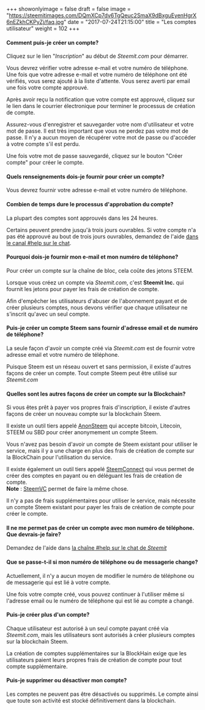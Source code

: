 +++
showonlyimage = false
draft = false
image = "https://steemitimages.com/DQmXCp7dv6TgQeuc2SmaX9dBxguEyenHgrX6nEZkhCKPyZj/faq.jpg"
date = "2017-07-24T21:15:00"
title = "Les comptes utilisateur"
weight = 102
+++

<!--more-->

#### Comment puis-je créer un compte?

Cliquez sur le lien "_Inscription_" au début de *Steemit.com* pour démarrer.

Vous devrez vérifier votre adresse e-mail et votre numéro de téléphone.
Une fois que votre adresse e-mail et votre numéro de téléphone ont été vérifiés, vous serez ajouté à la liste d'attente. Vous serez averti par email une fois votre compte approuvé.

Après avoir reçu la notification que votre compte est approuvé, cliquez sur le lien dans le courrier électronique pour terminer le processus de création de compte. 

Assurez-vous d'enregistrer et sauvegarder votre nom d'utilisateur et votre mot de passe. Il est très important que vous ne perdez pas votre mot de passe. Il n'y a aucun moyen de récupérer votre mot de passe ou d'accéder à votre compte s'il est perdu. 

Une fois votre mot de passe sauvegardé, cliquez sur le bouton "Créer compte" pour créer le compte.

#### Quels renseignements dois-je fournir pour créer un compte?

Vous devrez fournir votre adresse e-mail et votre numéro de téléphone.

#### Combien de temps dure le processus d'approbation du compte?

La plupart des comptes sont approuvés dans les 24 heures.

Certains peuvent prendre jusqu'à trois jours ouvrables. Si votre compte n'a pas été approuvé au bout de trois jours ouvrables, demandez de l'aide [dans le canal #help sur le chat](https://steemit.chat/channel/help).

#### Pourquoi dois-je fournir mon e-mail et mon numéro de téléphone?

Pour créer un compte sur la chaîne de bloc, cela coûte des jetons STEEM.

Lorsque vous créez un compte via *Steemit.com*, c'est **Steemit Inc.** qui fournit les jetons pour payer les frais de création de compte.

Afin d'empêcher les utilisateurs d'abuser de l'abonnement payant et de créer plusieurs comptes, nous devons vérifier que chaque utilisateur ne s'inscrit qu'avec un seul compte.

#### Puis-je créer un compte Steem sans fournir d'adresse email et de numéro de téléphone?

La seule façon d'avoir un compte créé via *Steemit.com* est de fournir votre adresse email et votre numéro de téléphone.

Puisque Steem est un réseau ouvert et sans permission, il existe d'autres façons de créer un compte. Tout compte Steem peut être utilisé sur *Steemit.com*

#### Quelles sont les autres façons de créer un compte sur la Blockchain?

Si vous êtes prêt à payer vos propres frais d'inscription, il existe d'autres façons de créer un nouveau compte sur la blockchain Steem.

Il existe un outil tiers appelé [AnonSteem](https://anon.steem.network/) qui accepte bitcoin, Litecoin, STEEM ou SBD pour créer anonymement un compte Steem.

Vous n'avez pas besoin d'avoir un compte de Steem existant pour utiliser le service, mais il y a une charge en plus des frais de création de compte sur la BlockChain pour l'utilisation du service.

Il existe également un outil tiers appelé [SteemConnect](https://steemconnect.com/) qui vous permet de créer des comptes en payant ou en déléguant les frais de création de compte.  
**Note** : [SteemVC](https://account.steem.vc/) permet de faire la même chose.

Il n'y a pas de frais supplémentaires pour utiliser le service, mais nécessite un compte Steem existant pour payer les frais de création de compte pour créer le compte.

#### Il ne me permet pas de créer un compte avec mon numéro de téléphone. Que devrais-je faire?

Demandez de l'aide dans [la chaîne #help sur le chat de *Steemit*](https://steemit.chat/channel/help)

#### Que se passe-t-il si mon numéro de téléphone ou de messagerie change?

Actuellement, il n'y a aucun moyen de modifier le numéro de téléphone ou de messagerie qui est lié à votre compte.

Une fois votre compte créé, vous pouvez continuer à l'utiliser même si l'adresse email ou le numéro de téléphone qui est lié au compte a changé.

#### Puis-je créer plus d'un compte?

Chaque utilisateur est autorisé à un seul compte payant créé via *Steemit.com*, mais les utilisateurs sont autorisés à créer plusieurs comptes sur la blockchain Steem.

La création de comptes supplémentaires sur la BlockHain exige que les utilisateurs paient leurs propres frais de création de compte pour tout compte supplémentaire.

#### Puis-je supprimer ou désactiver mon compte?

Les comptes ne peuvent pas être désactivés ou supprimés.
Le compte ainsi que toute son activité est stocké définitivement dans la blockchain.